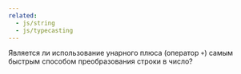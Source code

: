 ```yaml
---
related:
  - js/string
  - js/typecasting
---
```


Является ли использование унарного плюса (оператор `+`) самым быстрым способом преобразования строки в число?
